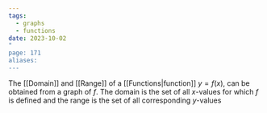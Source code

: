 ```yaml
---
tags:
  - graphs
  - functions
date: 2023-10-02
"
page: 171
aliases:
---
```

The [[Domain]] and [[Range]] of a [[Functions|function]] $y = f(x)$, can be obtained from a graph of $f$. The domain is the set of all $x$-values for which $f$ is defined and the range is the set of all corresponding $y$-values